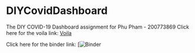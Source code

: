# DIYCovidDashboard
The DIY COVID-19 Dashboard assignment for Phu Pham - 200773869
Click here for the voila link:
[Voila](https://mybinder.org/v2/gh/phupham83/DIYCovidDashboard/main?urlpath=voila%2Frender%2FCovidDashboard.ipynb)

Click here for the binder link:
[![Binder](https://mybinder.org/v2/gh/phupham83/DIYCovidDashboard/main)
